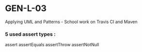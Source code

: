 # GEN-L-03
Applying UML and Patterns - School work on Travis CI and Maven

### 5 used assert types :
assert
assertEquals
assertThrow
assertNotNull
